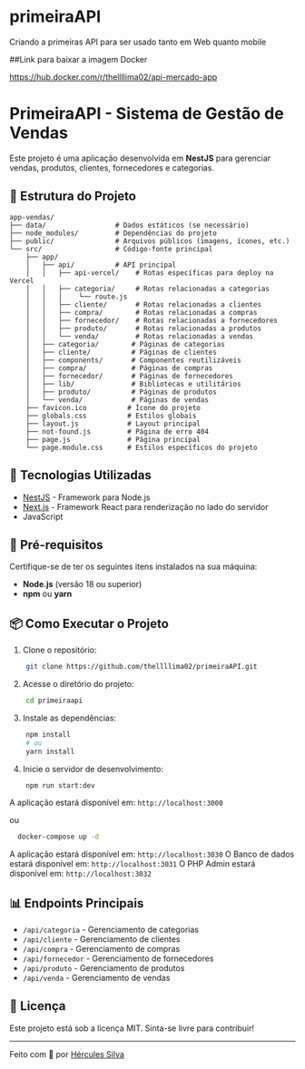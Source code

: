 # primeiraAPI
 Criando a primeiras API para ser usado tanto em Web quanto mobile 

##Link para baixar a imagem Docker

https://hub.docker.com/r/thellllima02/api-mercado-app

# PrimeiraAPI - Sistema de Gestão de Vendas

Este projeto é uma aplicação desenvolvida em **NestJS** para gerenciar vendas, produtos, clientes, fornecedores e categorias.

## 📂 Estrutura do Projeto

```
app-vendas/
├── data/                 # Dados estáticos (se necessário)
├── node_modules/         # Dependências do projeto
├── public/               # Arquivos públicos (imagens, ícones, etc.)
└── src/                  # Código-fonte principal
    ├── app/
    │   ├── api/          # API principal
    │   │   ├── api-vercel/    # Rotas específicas para deploy na Vercel
    │   │   ├── categoria/     # Rotas relacionadas a categorias
    │   │   │    └── route.js
    │   │   ├── cliente/       # Rotas relacionadas a clientes
    │   │   ├── compra/        # Rotas relacionadas a compras
    │   │   ├── fornecedor/    # Rotas relacionadas a fornecedores
    │   │   ├── produto/       # Rotas relacionadas a produtos
    │   │   └── venda/         # Rotas relacionadas a vendas
    │   ├── categoria/        # Páginas de categorias
    │   ├── cliente/          # Páginas de clientes
    │   ├── components/       # Componentes reutilizáveis
    │   ├── compra/           # Páginas de compras
    │   ├── fornecedor/       # Páginas de fornecedores
    │   ├── lib/              # Bibliotecas e utilitários
    │   ├── produto/          # Páginas de produtos
    │   └── venda/            # Páginas de vendas
    ├── favicon.ico          # Ícone do projeto
    ├── globals.css          # Estilos globais
    ├── layout.js            # Layout principal
    ├── not-found.js         # Página de erro 404
    ├── page.js              # Página principal
    └── page.module.css      # Estilos específicos do projeto
```

## 🚀 Tecnologias Utilizadas

- [NestJS](https://nestjs.com/) - Framework para Node.js
- [Next.js](https://nextjs.org/) - Framework React para renderização no lado do servidor
- JavaScript

## 📌 Pré-requisitos

Certifique-se de ter os seguintes itens instalados na sua máquina:

- **Node.js** (versão 18 ou superior)
- **npm** ou **yarn**

## 📦 Como Executar o Projeto

1. Clone o repositório:

```bash
    git clone https://github.com/thellllima02/primeiraAPI.git
```

2. Acesse o diretório do projeto:

```bash
    cd primeiraapi
```

3. Instale as dependências:

```bash
    npm install
    # ou
    yarn install
```

4. Inicie o servidor de desenvolvimento:

```bash
    npm run start:dev
```
A aplicação estará disponível em: `http://localhost:3000`

ou 

```bash
  docker-compose up -d
```
A aplicação estará disponível em: `http://localhost:3030`
O Banco de dados estará disponível em: `http://localhost:3031`
O PHP Admin estará disponível em: `http://localhost:3032`

## 📊 Endpoints Principais

- `/api/categoria` - Gerenciamento de categorias
- `/api/cliente` - Gerenciamento de clientes
- `/api/compra` - Gerenciamento de compras
- `/api/fornecedor` - Gerenciamento de fornecedores
- `/api/produto` - Gerenciamento de produtos
- `/api/venda` - Gerenciamento de vendas

## 📄 Licença

Este projeto está sob a licença MIT. Sinta-se livre para contribuir!

---

Feito com 💙 por [Hércules Silva](https://github.com/thellllima02)


